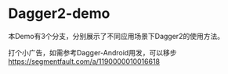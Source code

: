 # Dagger2-demo
本Demo有3个分支，分别展示了不同应用场景下Dagger2的使用方法。

打个小广告，如需参考Dagger-Android用发，可以移步 https://segmentfault.com/a/1190000010016618
